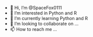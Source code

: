 - 👋 Hi, I’m @SpaceFox0111
- 👀 I’m interested in Python and R
- 🌱 I’m currently learning Python and R
- 💞️ I’m looking to collaborate on ...
- 📫 How to reach me ...

<!---
SpaceFox0111/SpaceFox0111 is a ✨ special ✨ repository because its `README.md` (this file) appears on your GitHub profile.
You can click the Preview link to take a look at your changes.
--->
